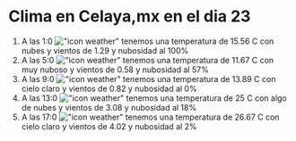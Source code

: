 # Clima en Celaya,mx en el dia 23

1. A las 1:0 !["icon weather"](http://openweathermap.org/img/w/04n.png) tenemos una temperatura de 15.56 C con nubes y  vientos de 1.29 y nubosidad al 100%
1. A las 5:0 !["icon weather"](http://openweathermap.org/img/w/04n.png) tenemos una temperatura de 11.67 C con muy nuboso y  vientos de 0.58 y nubosidad al 57%
1. A las 9:0 !["icon weather"](http://openweathermap.org/img/w/01d.png) tenemos una temperatura de 13.89 C con cielo claro y  vientos de 0.82 y nubosidad al 0%
1. A las 13:0 !["icon weather"](http://openweathermap.org/img/w/02d.png) tenemos una temperatura de 25 C con algo de nubes y  vientos de 3.08 y nubosidad al 18%
1. A las 17:0 !["icon weather"](http://openweathermap.org/img/w/01d.png) tenemos una temperatura de 26.67 C con cielo claro y  vientos de 4.02 y nubosidad al 2%
